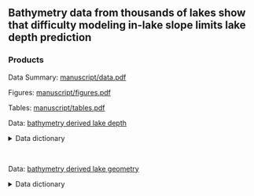 
<!-- README.md is generated from README.Rmd. Please edit that file -->

## Bathymetry data from thousands of lakes show that difficulty modeling in-lake slope limits lake depth prediction

### Products

Data Summary: [manuscript/data.pdf](manuscript/data.pdf)

Figures: [manuscript/figures.pdf](manuscript/figures.pdf)

Tables: [manuscript/tables.pdf](manuscript/tables.pdf)

Data: [bathymetry derived lake
depth](data/00_bathy_depth/00_bathy_depth.csv)

<details>

<summary>Data dictionary</summary>

col\_name description  
—————————-
—————————————————————————————————————————————————————————————————————————————————————————-
llid unique lake identifier developed for LAGOS-US  
state abbreviation of the state used to search for a lake’s depth  
max\_depth\_m lake maximum depth in meters  
mean\_depth\_m lake mean depth in meters  
source url link of the source of depth data  
effort NA  
lake\_waterarea\_ha surface area of lake waterbody polygon from NHD
(excludes islands) by way of the LAGOS-US Locus module  
lake\_connectivity\_permanent connectivity of focal lake to upstream
features (DrainageLK = drainage lake with an upstream lake, Drainage =
drainage lake with upstream stream, Headwater = lake with outlet but no
inlet, Isolated = lake with no inlets or outlets) by way of the LAGOS-US
Locus module lake\_lat\_decdeg the latitude of the lake center point
(NAD83) from the LAGOS-US Locus module  
lake\_lon\_decdeg the longitude of the lake center point (NAD83) from
the LAGOS-US Locus module  
lat the latitude of the lake center point  
long the longitude of the lake center point

</details>

 

Data: [bathymetry derived lake geometry](data/depth_predictors.csv)

<details>

<summary>Data dictionary</summary>

| field                             |
| :-------------------------------- |
| lagoslakeid                       |
| lake\_maxdepth\_m                 |
| maxdepth\_true\_true              |
| maxdepth\_true\_false             |
| maxdepth\_false\_true             |
| maxdepth\_false\_false            |
| inlake\_slope                     |
| slope\_mean                       |
| dist\_deepest                     |
| dist\_viscenter                   |
| reservoir\_class                  |
| shape\_class                      |
| lake\_perimeter\_m                |
| lake\_islandarea\_ha              |
| lake\_elevation\_m                |
| lake\_waterarea\_ha               |
| lake\_shorelinedevfactor\_nounits |
| ws\_lake\_arearatio               |
| hu4\_zoneid                       |

</details>
